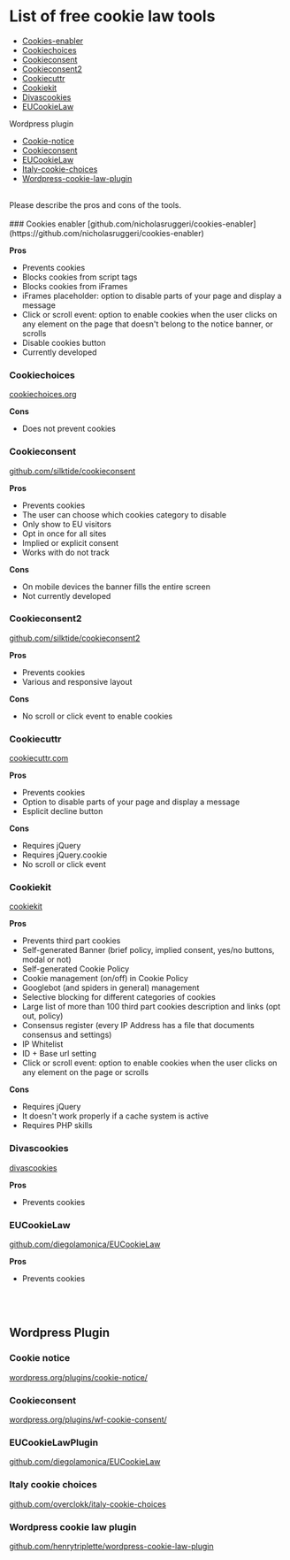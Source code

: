 # List of free cookie law tools

+ [Cookies-enabler](https://github.com/lucatwiv/Free-cookie-law-tools/blob/master/free-cookie-law-tools.md#cookies-enabler)
+ [Cookiechoices](https://github.com/lucatwiv/Free-cookie-law-tools/blob/master/free-cookie-law-tools.md#cookiechoices)
+ [Cookieconsent](https://github.com/lucatwiv/Free-cookie-law-tools/blob/master/free-cookie-law-tools.md#cookieconsent)
+ [Cookieconsent2](https://github.com/lucatwiv/Free-cookie-law-tools/blob/master/free-cookie-law-tools.md#cookieconsent2)
+ [Cookiecuttr](https://github.com/lucatwiv/Free-cookie-law-tools/blob/master/free-cookie-law-tools.md#cookiecuttr)
+ [Cookiekit](https://github.com/lucatwiv/Free-cookie-law-tools/blob/master/free-cookie-law-tools.md#cookiekit)
+ [Divascookies](https://github.com/lucatwiv/Free-cookie-law-tools/blob/master/free-cookie-law-tools.md#divascookies)
+ [EUCookieLaw](https://github.com/lucatwiv/Free-cookie-law-tools/blob/master/free-cookie-law-tools.md#eucookielaw)
 
Wordpress plugin

+ [Cookie-notice](https://github.com/lucatwiv/Free-cookie-law-tools/blob/master/free-cookie-law-tools.md#cookie-notice)
+ [Cookieconsent](https://github.com/lucatwiv/Free-cookie-law-tools/blob/master/free-cookie-law-tools.md#cookieconsent)
+ [EUCookieLaw](https://github.com/lucatwiv/Free-cookie-law-tools/blob/master/free-cookie-law-tools.md#eucookielaw)
+ [Italy-cookie-choices](https://github.com/lucatwiv/Free-cookie-law-tools/blob/master/free-cookie-law-tools.md#italy-cookie-choices)
+ [Wordpress-cookie-law-plugin](https://github.com/lucatwiv/Free-cookie-law-tools/blob/master/free-cookie-law-tools.md#wordpress-cookie-law-)

<br>
Please describe the pros and cons of the tools.
<br><br>
### Cookies enabler
[github.com/nicholasruggeri/cookies-enabler](https://github.com/nicholasruggeri/cookies-enabler)

**Pros**
* Prevents cookies
* Blocks cookies from script tags
* Blocks cookies from iFrames
* iFrames placeholder: option to disable parts of your page and display a message
* Click or scroll event: option to enable cookies when the user clicks on any element on the page that doesn't belong to the notice banner, or scrolls
* Disable cookies button 
* Currently developed

### Cookiechoices
[cookiechoices.org](https://www.cookiechoices.org)

**Cons**
* Does not prevent cookies

### Cookieconsent
[github.com/silktide/cookieconsent](https://github.com/silktide/cookieconsent)

**Pros**
* Prevents cookies
* The user can choose which cookies category to disable 
* Only show to EU visitors
* Opt in once for all sites
* Implied or explicit consent
* Works with do not track

**Cons**
* On mobile devices the banner fills the entire screen
* Not currently developed

### Cookieconsent2
[github.com/silktide/cookieconsent2](https://github.com/silktide/cookieconsent2)

**Pros**
* Prevents cookies
* Various and responsive layout

**Cons**
* No scroll or click event to enable cookies

### Cookiecuttr
[cookiecuttr.com](http://cookiecuttr.com/)

**Pros**
* Prevents cookies
* Option to disable parts of your page and display a message
* Esplicit decline button

**Cons**
* Requires jQuery
* Requires jQuery.cookie
* No scroll or click event

### Cookiekit
[cookiekit](http://www.marcopanichi.com/tools/cookiekit-soluzione-completa-adeguamento-legge-cookie/)

**Pros**
* Prevents third part cookies
* Self-generated Banner (brief policy, implied consent, yes/no buttons, modal or not)
* Self-generated Cookie Policy
* Cookie management (on/off) in Cookie Policy
* Googlebot (and spiders in general) management
* Selective blocking for different categories of cookies
* Large list of more than 100 third part cookies description and links (opt out, policy)
* Consensus register (every IP Address has a file that documents consensus and settings)
* IP Whitelist
* ID + Base url setting
* Click or scroll event: option to enable cookies when the user clicks on any element on the page or scrolls
 
**Cons**
* Requires jQuery
* It doesn't work properly if a cache system is active
* Requires PHP skills

### Divascookies
[divascookies](http://www.codingdivas.net/divascookies/)

**Pros**
* Prevents cookies

### EUCookieLaw
[github.com/diegolamonica/EUCookieLaw](https://github.com/diegolamonica/EUCookieLaw)

**Pros**
* Prevents cookies

<br><br>
## Wordpress Plugin

### Cookie notice
[wordpress.org/plugins/cookie-notice/](https://wordpress.org/plugins/cookie-notice/)

### Cookieconsent
[wordpress.org/plugins/wf-cookie-consent/](https://wordpress.org/plugins/wf-cookie-consent/)

### EUCookieLawPlugin
[github.com/diegolamonica/EUCookieLaw](https://github.com/diegolamonica/EUCookieLaw)

### Italy cookie choices
[github.com/overclokk/italy-cookie-choices](https://github.com/overclokk/italy-cookie-choices)

### Wordpress cookie law plugin
[github.com/henrytriplette/wordpress-cookie-law-plugin](https://github.com/henrytriplette/wordpress-cookie-law-plugin)
